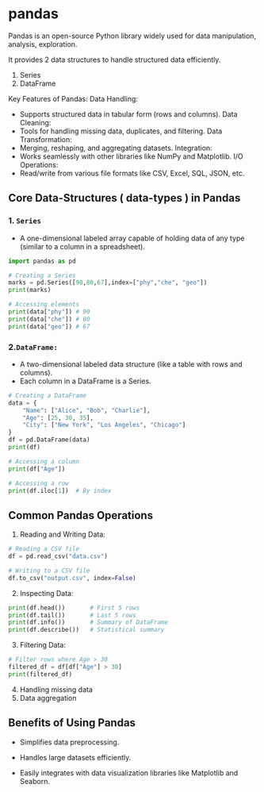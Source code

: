 # pandas

 Pandas is an open-source Python library widely
 used for
  data manipulation,
  analysis,
  exploration.
  
  It provides 2 data structures  to
  handle structured data efficiently.

   1. Series
   2. DataFrame

 Key Features of Pandas:
  Data Handling:

- Supports structured data in tabular
     form (rows and columns).
  Data Cleaning:
- Tools for handling missing data,
     duplicates, and filtering.
  Data Transformation:
- Merging, reshaping, and aggregating datasets.
  Integration:
- Works seamlessly with other libraries like
     NumPy and Matplotlib.
  I/O Operations:
- Read/write from various file formats
     like CSV, Excel, SQL, JSON, etc.

## Core Data-Structures ( data-types ) in Pandas

### 1. `Series`

- A one-dimensional labeled array capable
  of holding data of any type
  (similar to a column in a spreadsheet).

```python
import pandas as pd

# Creating a Series
marks = pd.Series([90,80,67],index=["phy","che", "geo"])
print(marks)

# Accessing elements
print(data["phy"]) # 90
print(data["che"]) # 80
print(data["geo"]) # 67
```

### 2.`DataFrame:`

- A two-dimensional labeled data structure
    (like a table with rows and columns).
- Each column in a DataFrame is a Series.

```python
# Creating a DataFrame
data = {
    "Name": ["Alice", "Bob", "Charlie"],
    "Age": [25, 30, 35],
    "City": ["New York", "Los Angeles", "Chicago"]
}
df = pd.DataFrame(data)
print(df)

# Accessing a column
print(df["Age"])

# Accessing a row
print(df.iloc[1])  # By index
```

## Common Pandas Operations

1. Reading and Writing Data:

```python
# Reading a CSV file
df = pd.read_csv("data.csv")

# Writing to a CSV file
df.to_csv("output.csv", index=False)
```

2. Inspecting Data:

```python
print(df.head())       # First 5 rows
print(df.tail())       # Last 5 rows
print(df.info())       # Summary of DataFrame
print(df.describe())   # Statistical summary
```

3. Filtering Data:

```python
# Filter rows where Age > 30
filtered_df = df[df["Age"] > 30]
print(filtered_df)
```

4. Handling missing data
5. Data aggregation

## Benefits of Using Pandas

- Simplifies data preprocessing.

- Handles large datasets efficiently.
- Easily integrates with data visualization
   libraries like Matplotlib and Seaborn.

